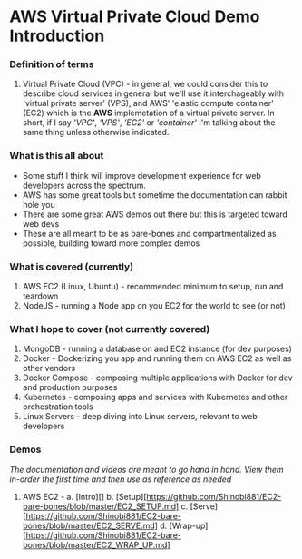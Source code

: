 # AWS Virtual Private Cloud Demo Introduction

<a name="definition-of-terms"/>

### **Definition of terms**
1. Virtual Private Cloud (VPC) - in general, we could consider this to describe cloud services in general but we'll use it interchageably with 'virtual private server' (VPS), and AWS' 'elastic compute container' (EC2) which is the **AWS** implemetation of a virtual private server. In short, if I say *'VPC'*, *'VPS'*, *'EC2'* or *'container'* I'm talking about the same thing unless otherwise indicated.

### **What is this all about**
  - Some stuff I think will improve development experience for web developers across the spectrum.
  - AWS has some great tools but sometime the documentation can rabbit hole you
  - There are some great AWS demos out there but this is targeted toward web devs
  - These are all meant to be as bare-bones and compartmentalized as possible, building toward more complex demos

### **What is covered (currently)**
1. AWS EC2 (Linux, Ubuntu) - recommended minimum to setup, run and teardown
2. NodeJS - running a Node app on you EC2 for the world to see (or not)

### **What I hope to cover (not currently covered)**
1. MongoDB - running a database on and EC2 instance (for dev purposes)
2. Docker - Dockerizing you app and running them on AWS EC2 as well as other vendors
3. Docker Compose - composing multiple applications with Docker for dev and production purposes
4. Kubernetes - composing apps and services with Kubernetes and other orchestration tools
5. Linux Servers - deep diving into Linux servers, relevant to web developers

### **Demos**
*The documentation and videos are meant to go hand in hand. View them in-order the first time and then use as reference as needed*
1. AWS EC2 -
  a. [Intro][]
  b. [Setup][https://github.com/Shinobi881/EC2-bare-bones/blob/master/EC2_SETUP.md]
  c. [Serve][https://github.com/Shinobi881/EC2-bare-bones/blob/master/EC2_SERVE.md]
  d. [Wrap-up][https://github.com/Shinobi881/EC2-bare-bones/blob/master/EC2_WRAP_UP.md]

[install node on]: https://github.com/nodesource/distributions/blob/master/README.md#installation-instructions